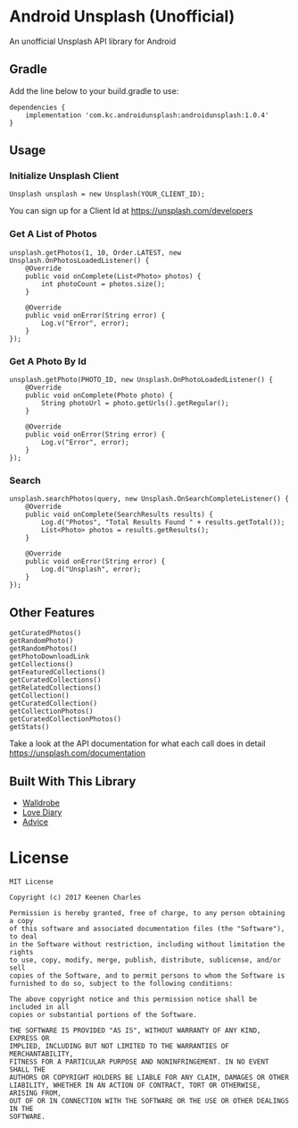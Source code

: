 # Android Unsplash (Unofficial)
An unofficial Unsplash API library for Android

## Gradle
Add the line below to your build.gradle to use:
~~~
dependencies {
    implementation 'com.kc.androidunsplash:androidunsplash:1.0.4'
}
~~~

## Usage

### Initialize Unsplash Client
~~~~~
Unsplash unsplash = new Unsplash(YOUR_CLIENT_ID);
~~~~~
You can sign up for a Client Id at <https://unsplash.com/developers>

### Get A List of Photos
~~~~~
unsplash.getPhotos(1, 10, Order.LATEST, new Unsplash.OnPhotosLoadedListener() {
    @Override
    public void onComplete(List<Photo> photos) {
        int photoCount = photos.size();
    }

    @Override
    public void onError(String error) {
        Log.v("Error", error);
    }
});
~~~~~

### Get A Photo By Id
~~~~~
unsplash.getPhoto(PHOTO_ID, new Unsplash.OnPhotoLoadedListener() {
    @Override
    public void onComplete(Photo photo) {
        String photoUrl = photo.getUrls().getRegular();
    }

    @Override
    public void onError(String error) {
        Log.v("Error", error);
    }
});
~~~~~

### Search
~~~~~
unsplash.searchPhotos(query, new Unsplash.OnSearchCompleteListener() {
    @Override
    public void onComplete(SearchResults results) {
        Log.d("Photos", "Total Results Found " + results.getTotal());
        List<Photo> photos = results.getResults();
    }

    @Override
    public void onError(String error) {
        Log.d("Unsplash", error);
    }
});
~~~~~

## Other Features
~~~~~
getCuratedPhotos()
getRandomPhoto()
getRandomPhotos()
getPhotoDownloadLink
getCollections()
getFeaturedCollections()
getCuratedCollections()
getRelatedCollections()
getCollection()
getCuratedCollection()
getCollectionPhotos()
getCuratedCollectionPhotos()
getStats()
~~~~~

Take a look at the API documentation for what each call does in detail <https://unsplash.com/documentation>

## Built With This Library
+ [Walldrobe](https://play.google.com/store/apps/details?id=walldrobe.coffecode.com)
+ [Love Diary](https://play.google.com/store/apps/details?id=com.kilic.tweetydiary)
+ [Advice](https://play.google.com/store/apps/details?id=my.sustento.apeaceofadvice)

# License
~~~
MIT License

Copyright (c) 2017 Keenen Charles

Permission is hereby granted, free of charge, to any person obtaining a copy
of this software and associated documentation files (the "Software"), to deal
in the Software without restriction, including without limitation the rights
to use, copy, modify, merge, publish, distribute, sublicense, and/or sell
copies of the Software, and to permit persons to whom the Software is
furnished to do so, subject to the following conditions:

The above copyright notice and this permission notice shall be included in all
copies or substantial portions of the Software.

THE SOFTWARE IS PROVIDED "AS IS", WITHOUT WARRANTY OF ANY KIND, EXPRESS OR
IMPLIED, INCLUDING BUT NOT LIMITED TO THE WARRANTIES OF MERCHANTABILITY,
FITNESS FOR A PARTICULAR PURPOSE AND NONINFRINGEMENT. IN NO EVENT SHALL THE
AUTHORS OR COPYRIGHT HOLDERS BE LIABLE FOR ANY CLAIM, DAMAGES OR OTHER
LIABILITY, WHETHER IN AN ACTION OF CONTRACT, TORT OR OTHERWISE, ARISING FROM,
OUT OF OR IN CONNECTION WITH THE SOFTWARE OR THE USE OR OTHER DEALINGS IN THE
SOFTWARE.

~~~
